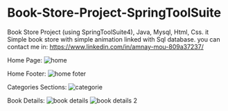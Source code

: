 # Book-Store-Project-SpringToolSuite
Book Store Project (using SpringToolSuite4), Java, Mysql, Html, Css. it Simple book store with simple animation linked with Sql database. you can contact me in: https://www.linkedin.com/in/amnay-mou-809a37237/


Home Page:
![home](https://github.com/Amnay-Mou/Book-Store-Project-with-Spring-Tool-Suite/assets/112958107/8f3079ec-fab9-4cf1-9b13-b019e135fc01)

Home Footer:
![home foter](https://github.com/Amnay-Mou/Book-Store-Project-with-Spring-Tool-Suite/assets/112958107/ef3746f4-1d65-463a-b9ab-a3b146c8264d)

Categories Sections:
![categorie](https://github.com/Amnay-Mou/Book-Store-Project-with-Spring-Tool-Suite/assets/112958107/28deaa2f-3724-49c0-935b-8a9d32164b8c)

Book Details:
![book details](https://github.com/Amnay-Mou/Book-Store-Project-with-Spring-Tool-Suite/assets/112958107/343fcf2a-0769-4e42-ac10-c3befc58c50f)
![book details 2](https://github.com/Amnay-Mou/Book-Store-Project-with-Spring-Tool-Suite/assets/112958107/77a6a99f-7c38-44ee-9452-f7d4c04859de)
